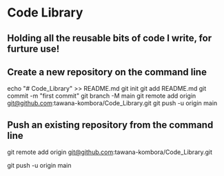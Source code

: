 # Code Library
## Holding all the reusable bits of code I write, for furture use!


## Create a new repository on the command line
 
echo "# Code_Library" >> README.md
git init
git add README.md
git commit -m "first commit"
git branch -M main
git remote add origin git@github.com:tawana-kombora/Code_Library.git
git push -u origin main
 
## Push an existing repository from the command line
 
git remote add origin git@github.com:tawana-kombora/Code_Library.git
<!-- optional (use if you don't have a default <git config --global init.defaultBranch main>):
 git branch -M main --> 
git push -u origin main
